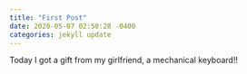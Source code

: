 ```yaml
---
title: "First Post"
date: 2020-05-07 02:50:28 -0400
categories: jekyll update
---
```

Today I got a gift from my girlfriend, a mechanical keyboard!!
